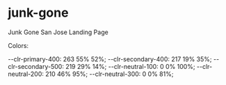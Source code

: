 # junk-gone

Junk Gone San Jose Landing Page

Colors:

--clr-primary-400: 263 55% 52%;
--clr-secondary-400: 217 19% 35%;
--clr-secondary-500: 219 29% 14%;
--clr-neutral-100: 0 0% 100%;
--clr-neutral-200: 210 46% 95%;
--clr-neutral-300: 0 0% 81%;
